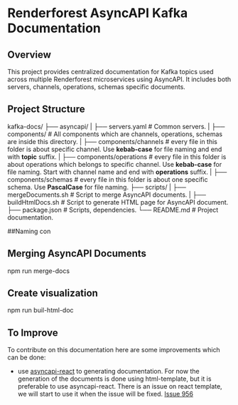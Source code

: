 # Renderforest AsyncAPI Kafka Documentation

## Overview

This project provides centralized documentation for Kafka topics used across multiple Renderforest microservices using AsyncAPI. It includes both servers, channels, operations, schemas specific documents.

## Project Structure

kafka-docs/
├── asyncapi/
| ├── servers.yaml # Common servers.
| ├── components/ # All components which are channels, operations, schemas are inside this directory.
| ├── components/channels # every file in this folder is about specific channel. Use **kebab-case** for file naming and end with **topic** suffix.
| ├── components/operations # every file in this folder is about operations which belongs to specific channel. Use **kebab-case** for file naming. Start with channel name and end with **operations** suffix. 
| ├── components/schemas # every file in this folder is about one specific schema. Use **PascalCase** for file naming. 
├── scripts/
| ├── mergeDocuments.sh # Script to merge AsyncAPI documents.
| ├── buildHtmlDocs.sh # Script to generate HTML page for AsyncAPI document.
├── package.json # Scripts, dependencies.
└── README.md # Project documentation.

##Naming con

## Merging AsyncAPI Documents

npm run merge-docs

## Create visualization

npm run buil-html-doc

## To Improve
To contribute on this documentation here are some improvements which can be done:
* use [asyncapi-react](https://github.com/asyncapi/asyncapi-react) to generating documentation. For now the generation of the documents is done using html-template, but it is preferable to use asyncapi-react. There is an issue on react template, we will start to use it when the issue will be fixed. [Issue 956](https://github.com/asyncapi/asyncapi-react/issues/956)




